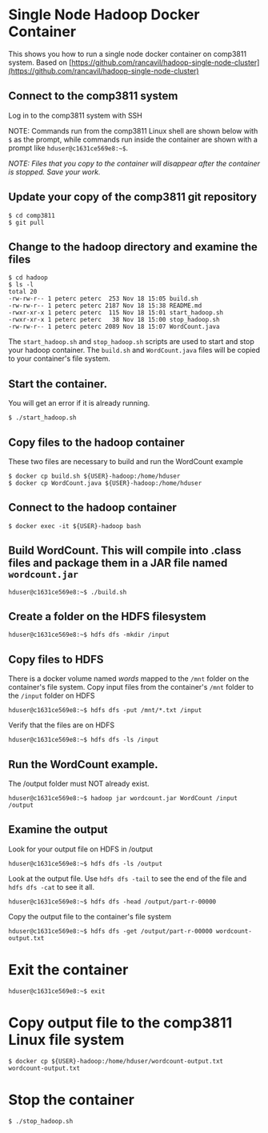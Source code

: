 # Single Node Hadoop Docker Container

This shows you how to run a single node docker container on comp3811 system.
Based on [https://github.com/rancavil/hadoop-single-node-cluster](https://github.com/rancavil/hadoop-single-node-cluster)

## Connect to the comp3811 system
Log in to the comp3811 system with SSH

NOTE: Commands run from the comp3811 Linux shell are shown below with 
`$` as the prompt, while commands run inside the container are shown with
a prompt like `hduser@c1631ce569e8:~$`.

*NOTE: Files that you copy to the container will disappear after the container is stopped. Save your work.*

## Update your copy of the comp3811 git repository
```
$ cd comp3811
$ git pull
```

## Change to the hadoop directory and examine the files
```
$ cd hadoop
$ ls -l
total 20
-rw-rw-r-- 1 peterc peterc  253 Nov 18 15:05 build.sh
-rw-rw-r-- 1 peterc peterc 2187 Nov 18 15:38 README.md
-rwxr-xr-x 1 peterc peterc  115 Nov 18 15:01 start_hadoop.sh
-rwxr-xr-x 1 peterc peterc   38 Nov 18 15:00 stop_hadoop.sh
-rw-rw-r-- 1 peterc peterc 2089 Nov 18 15:07 WordCount.java
```

The `start_hadoop.sh` and `stop_hadoop.sh` scripts are used to start and stop your hadoop container.
The `build.sh` and `WordCount.java` files will be copied to your container's file system.

## Start the container.
You will get an error if it is already running.
```
$ ./start_hadoop.sh
```

## Copy files to the hadoop container
These two files are necessary to build and run the WordCount example
```
$ docker cp build.sh ${USER}-hadoop:/home/hduser
$ docker cp WordCount.java ${USER}-hadoop:/home/hduser
```

## Connect to the hadoop container
```
$ docker exec -it ${USER}-hadoop bash
```

## Build WordCount. This will compile into .class files and package them in a JAR file named `wordcount.jar`
```
hduser@c1631ce569e8:~$ ./build.sh
```

## Create a folder on the HDFS filesystem
```
hduser@c1631ce569e8:~$ hdfs dfs -mkdir /input
```

## Copy files to HDFS

There is a docker volume named *words* mapped to the `/mnt` folder on the container's file system.
Copy input files from the container's `/mnt` folder to the `/input` folder on HDFS
```
hduser@c1631ce569e8:~$ hdfs dfs -put /mnt/*.txt /input
```

Verify that the files are on HDFS
```
hduser@c1631ce569e8:~$ hdfs dfs -ls /input
```

## Run the WordCount example. 
The /output folder must NOT already exist.
```
hduser@c1631ce569e8:~$ hadoop jar wordcount.jar WordCount /input /output
```

## Examine the output
Look for your output file on HDFS in /output
```
hduser@c1631ce569e8:~$ hdfs dfs -ls /output
```

Look at the output file. Use `hdfs dfs -tail` to see the end of the file and `hdfs dfs -cat` to see it all.
```
hduser@c1631ce569e8:~$ hdfs dfs -head /output/part-r-00000
```

Copy the output file to the container's file system
```
hduser@c1631ce569e8:~$ hdfs dfs -get /output/part-r-00000 wordcount-output.txt
```

# Exit the container
```
hduser@c1631ce569e8:~$ exit
```

# Copy output file to the comp3811 Linux file system
```
$ docker cp ${USER}-hadoop:/home/hduser/wordcount-output.txt wordcount-output.txt
```

# Stop the container
```
$ ./stop_hadoop.sh
```

